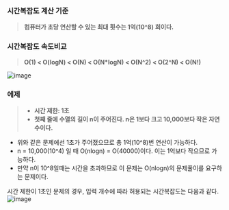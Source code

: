 ### 시간복잡도 계산 기준
> **컴퓨터가 초당 연산할 수 있는 최대 횟수는 1억(10^8) 회이다.**

### 시간복잡도 속도비교

> **O(1) < O(logN) < O(N) < O(N*logN) < O(N^2) < O(2^N) < O(N!)**

![image](https://github.com/user-attachments/assets/069a5a9b-6fb7-4432-b83b-47a507571137)

### 에제
> - **시간 제한: 1초**  
> - **첫째 줄에 수열의 길이 n이 주어진다. n은 1보다 크고 10,000보다 작은 자연수이다.**

- 위와 같은 문제에선 1초가 주어졌으므로 총 1억(10^8)번 연산이 가능하다.
- n = 10,000(10^4) 일 때 O(nlogn) = O(40000)이다. 이는 1억보다 작으므로 가능하다.
- 만약 n이 10^8일때는 시간을 초과하므로 이 문제는 O(nlogn)의 문제풀이를 요구하는 문제이다.

시간 제한이 1초인 문제의 경우, 입력 개수에 따라 허용되는 시간복잡도는 다음과 같다.
![image](https://github.com/user-attachments/assets/dfe0c006-6737-4147-9314-427f37d5229d)
